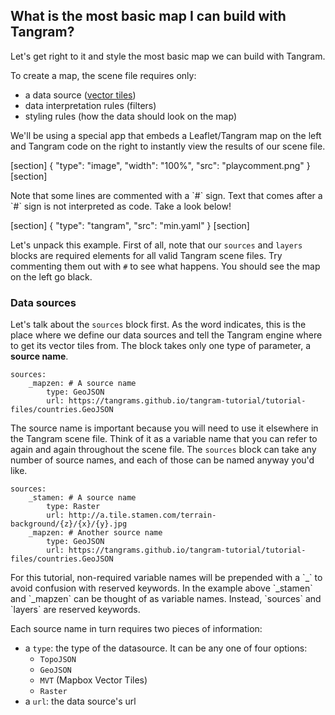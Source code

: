 ## What is the most basic map I can build with Tangram?

Let's get right to it and style the most basic map we can build with Tangram.

To create a map, the scene file requires only:

* a data source (<a href="/#/tiles/vector">vector tiles</a>)
* data interpretation rules (filters)
* styling rules (how the data should look on the map)

<div class='alert alert-info'>
We'll be using a special app that embeds a Leaflet/Tangram map on the left and Tangram code on the right to instantly view the results of our scene file.
</div>

[section]
{ "type": "image", "width": "100%", "src": "playcomment.png" }
[section]

<div class='alert alert-info'>
Note that some lines are commented with a `#` sign. Text that comes after a `#` sign is not interpreted as code. Take a look below!
</div>

[section]
{ "type": "tangram", "src": "min.yaml" }
[section]

Let's unpack this example. First of all, note that our `sources` and `layers` blocks are required elements for all valid Tangram scene files. Try commenting them out with `#` to see what happens. You should see the map on the left go black.

### Data sources

Let's talk about the `sources` block first. As the word indicates, this is the place where we define our data sources and tell the Tangram engine where to get its vector tiles from. The block takes only one type of parameter, a <strong>source name</strong>.

<pre><code class="language-yaml">sources:
    &#95;mapzen: # A source name
        type: GeoJSON
        url: https://tangrams.github.io/tangram-tutorial/tutorial-files/countries.GeoJSON
</code></pre>

The source name is important because you will need to use it elsewhere in the Tangram scene file. Think of it as a variable name that you can refer to again and again throughout the scene file. The `sources` block can take any number of source names, and each of those can be named anyway you'd like.

<pre><code class="language-yaml">sources:
    &#95;stamen: # A source name
        type: Raster
        url: http://a.tile.stamen.com/terrain-background/{z}/{x}/{y}.jpg
    &#95;mapzen: # Another source name
        type: GeoJSON
        url: https://tangrams.github.io/tangram-tutorial/tutorial-files/countries.GeoJSON
</code></pre>

<div class='alert alert-warning'>For this tutorial, non-required variable names will be prepended with a `_` to avoid confusion with reserved keywords.
In the example above `_stamen` and `_mapzen` can be thought of as variable names. Instead, `sources` and `layers` are reserved keywords.</div>

Each source name in turn requires two pieces of information:

* a `type`: the type of the datasource. It can be any one of four options:
    * `TopoJSON`
    * `GeoJSON`
    * `MVT` (Mapbox Vector Tiles)
    * `Raster`
* a `url`: the data source's url

<br>
